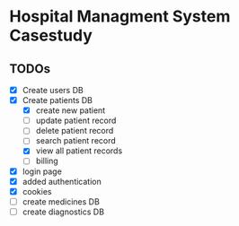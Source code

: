 # Hospital Managment System Casestudy

## TODOs
- [x] Create users DB
- [x] Create patients DB
     - [x] create new patient
     - [ ] update patient record
     - [ ] delete patient record
     - [ ] search patient record
     - [x] view all patient records
     - [ ] billing
- [x] login page
- [x] added authentication
- [x] cookies
- [ ] create medicines DB
- [ ] create diagnostics DB
